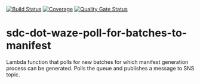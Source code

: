 [![Build Status](https://travis-ci.org/usdot-jpo-sdc-projects/sdc-dot-waze-poll-for-batches-to-manifest.svg?branch=master)](https://travis-ci.org/usdot-jpo-sdc-projects/sdc-dot-waze-poll-for-batches-to-manifest)
[![Coverage](https://sonarcloud.io/api/project_badges/measure?project=usdot-jpo-sdc_sdc-dot-waze-poll-for-batches-to-manifest&metric=coverage)](https://sonarcloud.io/dashboard?id=usdot-jpo-sdc_sdc-dot-waze-poll-for-batches-to-manifest)
[![Quality Gate Status](https://sonarcloud.io/api/project_badges/measure?project=usdot-jpo-sdc_sdc-dot-waze-poll-for-batches-to-manifest&metric=alert_status)](https://sonarcloud.io/dashboard?id=usdot-jpo-sdc_sdc-dot-waze-poll-for-batches-to-manifest)
# sdc-dot-waze-poll-for-batches-to-manifest
Lambda function that polls for new batches for which manifest generation process can be generated. Polls the queue and publishes a message to SNS topic.
